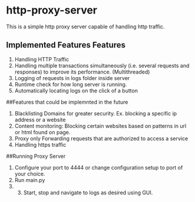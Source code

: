 # http-proxy-server

This is a simple http proxy server capable of handling http traffic.

## Implemented Features Features
1. Handling HTTP Traffic
2. Handling multiple transactions simultaneously (i.e. several requests and
responses) to improve its performance. (Multithreaded)
3. Logging of requests in logs folder inside server
4. Runtime check for how long server is running.
5. Automatically locating logs on the click of a button

##Features that could be implemnted in the future
1. Blacklisting Domains for greater security. Ex. blocking a specific ip address or a
website
2. Content monitoring: Blocking certain websites based on patterns in url or html found on page.
3.  Proxy  only Forwarding requests that are authorized to access a
service
4. Handling https traffic

##Running Proxy Server
1. Configure your port to 4444 or change configuration setup to port of your choice.
2. Run main.py
3. 3. Start, stop and navigate to logs as desired using GUI.
